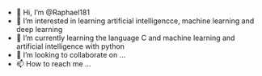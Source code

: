 - 👋 Hi, I’m @Raphael181
- 👀 I’m interested in learning artificial intelligencce, machine learning and deep learning
- 🌱 I’m currently learning the language C and machine learning and artificial intelligence with python
- 💞️ I’m looking to collaborate on ...
- 📫 How to reach me ...

<!---
Raphael181/Raphael181 is a ✨ special ✨ repository because its `README.md` (this file) appears on your GitHub profile.
You can click the Preview link to take a look at your changes.
--->
